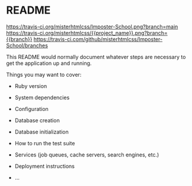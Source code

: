 # README
https://travis-ci.org/misterhtmlcss/Imposter-School.png?branch=main
https://travis-ci.org/misterhtmlcss/{{project_name}}.png?branch={{branch}}
https://travis-ci.com/github/misterhtmlcss/Imposter-School/branches

This README would normally document whatever steps are necessary to get the
application up and running.

Things you may want to cover:

* Ruby version

* System dependencies

* Configuration

* Database creation

* Database initialization

* How to run the test suite

* Services (job queues, cache servers, search engines, etc.)

* Deployment instructions

* ...

